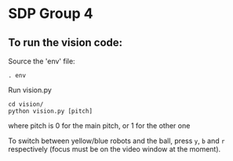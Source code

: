 SDP Group  4
=========

To run the vision code:
------------------------
 
Source the 'env' file:

    . env


Run vision.py

    cd vision/
    python vision.py [pitch]

where pitch is 0 for the main pitch, or 1 for the other one
    
To switch between yellow/blue robots and the ball, press `y`, `b` and `r` respectively (focus must be on the video window at the moment).
